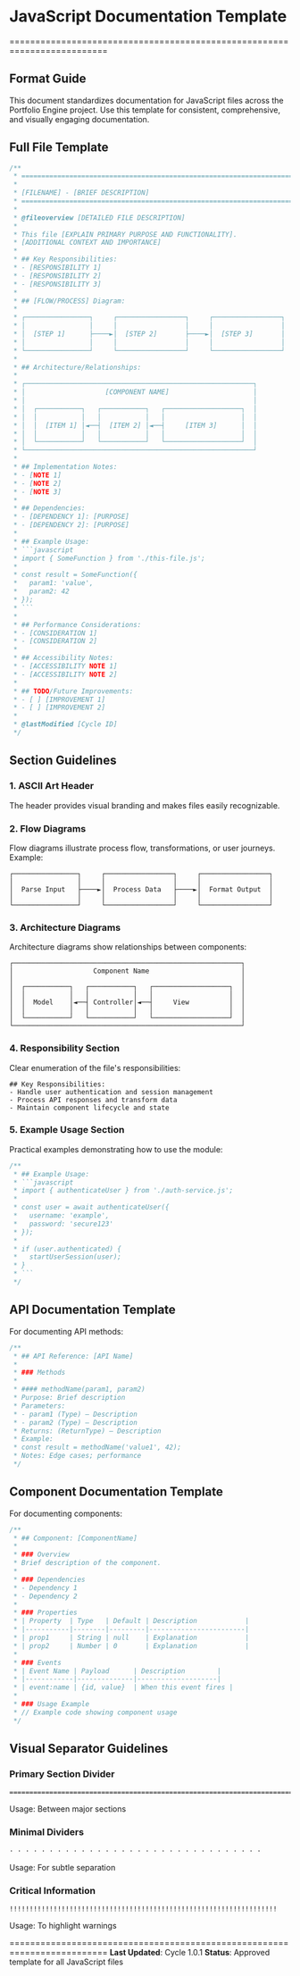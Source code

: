# JavaScript Documentation Template
=========================================================================

## Format Guide

This document standardizes documentation for JavaScript files across the Portfolio Engine project. Use this template for consistent, comprehensive, and visually engaging documentation.

## Full File Template

```javascript
/**
 * =====================================================================
 * 
 * [FILENAME] - [BRIEF DESCRIPTION]
 * =====================================================================
 * 
 * @fileoverview [DETAILED FILE DESCRIPTION]
 * 
 * This file [EXPLAIN PRIMARY PURPOSE AND FUNCTIONALITY].
 * [ADDITIONAL CONTEXT AND IMPORTANCE]
 * 
 * ## Key Responsibilities:
 * - [RESPONSIBILITY 1]
 * - [RESPONSIBILITY 2]
 * - [RESPONSIBILITY 3]
 * 
 * ## [FLOW/PROCESS] Diagram:
 * 
 * ┌────────────────┐     ┌─────────────────┐     ┌─────────────────┐
 * │                │     │                 │     │                 │
 * │  [STEP 1]      ├────►│  [STEP 2]       ├────►│  [STEP 3]       │
 * │                │     │                 │     │                 │
 * └────────────────┘     └─────────────────┘     └─────────────────┘
 * 
 * ## Architecture/Relationships:
 * 
 * ┌─────────────────────────────────────────────────────────┐
 * │                    [COMPONENT NAME]                     │
 * │                                                         │
 * │  ┌───────────┐   ┌───────────┐   ┌───────────────────┐  │
 * │  │           │   │           │   │                   │  │
 * │  │  [ITEM 1] │◄──┤  [ITEM 2] │◄──┤     [ITEM 3]      │  │
 * │  │           │   │           │   │                   │  │
 * │  └───────────┘   └───────────┘   └───────────────────┘  │
 * └─────────────────────────────────────────────────────────┘
 * 
 * ## Implementation Notes:
 * - [NOTE 1]
 * - [NOTE 2]
 * - [NOTE 3]
 * 
 * ## Dependencies:
 * - [DEPENDENCY 1]: [PURPOSE]
 * - [DEPENDENCY 2]: [PURPOSE]
 * 
 * ## Example Usage:
 * ```javascript
 * import { SomeFunction } from './this-file.js';
 * 
 * const result = SomeFunction({
 *   param1: 'value',
 *   param2: 42
 * });
 * ```
 * 
 * ## Performance Considerations:
 * - [CONSIDERATION 1]
 * - [CONSIDERATION 2]
 * 
 * ## Accessibility Notes:
 * - [ACCESSIBILITY NOTE 1]
 * - [ACCESSIBILITY NOTE 2]
 * 
 * ## TODO/Future Improvements:
 * - [ ] [IMPROVEMENT 1]
 * - [ ] [IMPROVEMENT 2]
 * 
 * @lastModified [Cycle ID]
 */
```

## Section Guidelines

### 1. ASCII Art Header
The header provides visual branding and makes files easily recognizable.

### 2. Flow Diagrams
Flow diagrams illustrate process flow, transformations, or user journeys. Example:

```
┌────────────────┐     ┌─────────────────┐     ┌─────────────────┐
│                │     │                 │     │                 │
│  Parse Input   ├────►│  Process Data   ├────►│  Format Output  │
│                │     │                 │     │                 │
└────────────────┘     └─────────────────┘     └─────────────────┘
```

### 3. Architecture Diagrams
Architecture diagrams show relationships between components:

```
┌─────────────────────────────────────────────────────────┐
│                    Component Name                       │
│                                                         │
│  ┌───────────┐   ┌───────────┐   ┌───────────────────┐  │
│  │           │   │           │   │                   │  │
│  │  Model    │◄──┤ Controller│◄──┤     View          │  │
│  │           │   │           │   │                   │  │
│  └───────────┘   └───────────┘   └───────────────────┘  │
└─────────────────────────────────────────────────────────┘
```

### 4. Responsibility Section
Clear enumeration of the file's responsibilities:

```
## Key Responsibilities:
- Handle user authentication and session management
- Process API responses and transform data
- Maintain component lifecycle and state
```

### 5. Example Usage Section
Practical examples demonstrating how to use the module:

```javascript
/**
 * ## Example Usage:
 * ```javascript
 * import { authenticateUser } from './auth-service.js';
 * 
 * const user = await authenticateUser({
 *   username: 'example',
 *   password: 'secure123'
 * });
 * 
 * if (user.authenticated) {
 *   startUserSession(user);
 * }
 * ```
 */
```

## API Documentation Template

For documenting API methods:

```javascript
/**
 * ## API Reference: [API Name]
 *
 * ### Methods
 *
 * #### methodName(param1, param2)
 * Purpose: Brief description  
 * Parameters:  
 * - param1 (Type) – Description   
 * - param2 (Type) – Description  
 * Returns: (ReturnType) – Description  
 * Example:  
 * const result = methodName('value1', 42);  
 * Notes: Edge cases; performance
 */
```

## Component Documentation Template

For documenting components:

```javascript
/**
 * ## Component: [ComponentName]
 *
 * ### Overview
 * Brief description of the component.
 *
 * ### Dependencies
 * - Dependency 1  
 * - Dependency 2
 *
 * ### Properties
 * | Property  | Type   | Default | Description            |
 * |-----------|--------|---------|------------------------|
 * | prop1     | String | null    | Explanation            |
 * | prop2     | Number | 0       | Explanation            |
 *
 * ### Events
 * | Event Name | Payload      | Description        |
 * |------------|--------------|--------------------|
 * | event:name | {id, value}  | When this event fires |
 *
 * ### Usage Example
 * // Example code showing component usage
 */
```

## Visual Separator Guidelines

### Primary Section Divider
```
=========================================================================
```
Usage: Between major sections

### Minimal Dividers
```
· · · · · · · · · · · · · · · · · · · · · · · · · · · · · · · · 
```
Usage: For subtle separation

### Critical Information
```
!!!!!!!!!!!!!!!!!!!!!!!!!!!!!!!!!!!!!!!!!!!!!!!!!!!!!!!!!!!!!!!!!!!
```
Usage: To highlight warnings

=========================================================================
**Last Updated**: Cycle 1.0.1
**Status**: Approved template for all JavaScript files